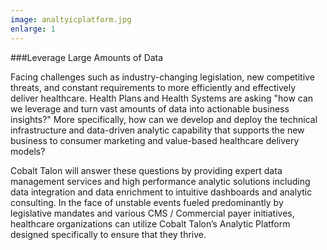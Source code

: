```yaml
---
image: analtyicplatform.jpg
enlarge: 1
---
```


###Leverage Large Amounts of Data

Facing challenges such as industry-changing legislation, new competitive threats, and constant requirements to more efficiently and effectively deliver healthcare. Health Plans and Health Systems  are asking "how can we leverage and turn vast amounts of data into actionable business insights?" More specifically, how can we develop and deploy the technical infrastructure and data-driven analytic capability that supports the new business to consumer marketing and value-based healthcare delivery models?

Cobalt Talon will answer these questions by providing expert data management services and high performance analytic solutions including data integration and data enrichment to intuitive dashboards and analytic consulting. In the face of unstable events fueled predominantly by legislative mandates and various CMS / Commercial payer initiatives, healthcare organizations can utilize Cobalt Talon’s Analytic Platform designed specifically to ensure that they thrive. 
